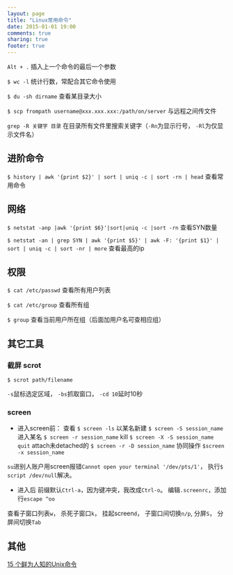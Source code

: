 ```yaml
---
layout: page
title: "Linux常用命令"
date: 2015-01-01 19:00
comments: true
sharing: true
footer: true
---
```

`Alt + .`
插入上一个命令的最后一个参数

`$ wc -l`
统计行数，常配合其它命令使用

`$ du -sh dirname`
查看某目录大小

`$ scp frompath username@xxx.xxx.xxx:/path/on/server`
与远程之间传文件

`grep -R 关键字 目录`
在目录所有文件里搜索关键字（`-Rn`为显示行号， `-Rl`为仅显示文件名）

## 进阶命令

`$ history | awk '{print $2}' | sort | uniq -c | sort -rn | head`
查看常用命令 

## 网络
`$ netstat -anp |awk '{print $6}'|sort|uniq -c |sort -rn`
查看SYN数量

`$ netstat -an | grep SYN | awk '{print $5}' | awk -F: '{print $1}' | sort | uniq -c | sort -nr | more`
查看最高的ip

## 权限
`$ cat /etc/passwd`
查看所有用户列表

`$ cat /etc/group`
查看所有组

`$ group`
查看当前用户所在组（后面加用户名可查相应组）

## 其它工具

### 截屏 scrot
`$ scrot path/filename`

`-s`鼠标选定区域，
`-bs`抓取窗口，
`-cd 10`延时10秒

### screen
- 进入screen前：
查看 `$ screen -ls`
以某名新建 `$ screen -S session_name`
进入某名 `$ screen -r session_name`
kill `$ screen -X -S session_name quit`
attach未detached的 `$ screen -r -D session_name`
协同操作 `$screen -x session_name`

`su`进别人账户用screen报错`Cannot open your terminal '/dev/pts/1'`，
执行`$ script /dev/null`解决。

- 进入后
前缀默认`Ctrl-a`，因为键冲突，我改成`Ctrl-o`。
编辑`.screenrc`，添加行`escape ^oo`

查看子窗口列表`w`，
杀死子窗口`k`，
挂起screen`d`，
子窗口间切换`n/p`,
分屏`S`，
分屏间切换`Tab`

## 其他
[15 个鲜为人知的Unix命令](http://www.admin10000.com/document/4655.html)

